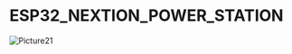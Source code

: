 # ESP32_NEXTION_POWER_STATION
![Picture21](https://user-images.githubusercontent.com/67587336/189502617-95ee650c-ff10-4f22-b83c-104b1d3b5c85.png)
